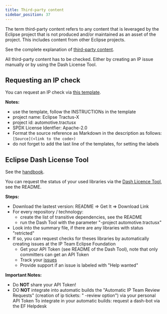```yaml
---
title: Third-party content
sidebar_position: 37
---
```


The term third-party content refers to any content that is leveraged by the Eclipse project that is not produced and/or maintained as an asset of the project. This includes content from other Eclipse projects.

See the complete explanation of [third-party content](https://www.eclipse.org/projects/handbook/#ip-third-party).

All third-party content has to be checked. Either by creating an IP issue manually or by using the Dash License Tool.

## Requesting an IP check

You can request an IP check via [this template](https://gitlab.eclipse.org/eclipsefdn/emo-team/iplab/-/issues/new?issuable_template=vet-third-party).

**Notes:**

- use the template, follow the INSTRUCTIONs in the template
- project name: Eclipse Tractus-X
- project id: automotive.tractusx
- SPDX License Identfier: Apache-2.0
- Format the source reference as Markdown in the description as follows: `[Source](<link to the code>)`
- do not forget to add the last line of the templates, for setting the labels

## Eclipse Dash License Tool

See the [handbook](https://www.eclipse.org/projects/handbook/#ip-license-tool).

You can request the status of your used libraries via the [Dash Licence Tool](https://github.com/eclipse/dash-licenses), see the README.

**Steps:**

- Download the lastest version: README => Get It => Download Link
- For every repository / technology:
  - create the list of transitive dependencies, see the README
  - run the Dash Tool with the parameter "-project automotive.tractusx"
- Look into the summary file, if there are any libraries with status "retricted"
- If so, you can request checks for theses libraries by automatically creating issues at the IP Team Eclipse Foundation
  - Get your API Token (see README of the Dash Tool), note that only committers can get an API Token
  - Track your [issues](https://gitlab.eclipse.org/eclipsefdn/emo-team/iplab/-/issues?search=automotive.tractusx&sort=created_date&state=opened)
  - Provide support if an issue is labeled with "Help wanted"

**Important Notes:**

- Do **NOT** share your API Token!
- DO **NOT** integrate into automatic builds the "Automatic IP Team Review Requests" (creation of ip tickets: " -review option") via your personal API Token
To integrate in your automatic builds: request a dash-bot via the EF Helpdesk
